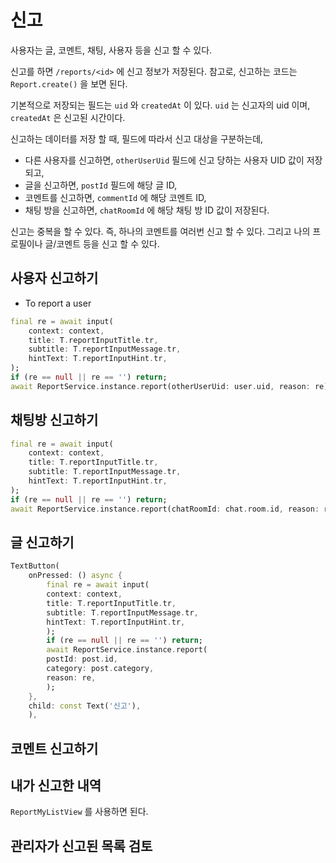 # 신고

사용자는 글, 코멘트, 채팅, 사용자 등을 신고 할 수 있다.

신고를 하면 `/reports/<id>` 에 신고 정보가 저장된다. 참고로, 신고하는 코드는 `Report.create()` 을 보면 된다.

기본적으로 저장되는 필드는 `uid` 와 `createdAt` 이 있다. `uid` 는 신고자의 uid 이며, `createdAt` 은 신고된 시간이다.

신고하는 데이터를 저장 할 때, 필드에 따라서 신고 대상을 구분하는데,

- 다른 사용자를 신고하면, `otherUserUid` 필드에 신고 당하는 사용자 UID 값이 저장되고,
- 글을 신고하면, `postId` 필드에 해당 글 ID,
- 코멘트를 신고하면, `commentId` 에 해당 코멘트 ID,
- 채팅 방을 신고하면, `chatRoomId` 에 해당 채팅 방 ID 값이 저장된다.

신고는 중복을 할 수 있다. 즉, 하나의 코멘트를 여러번 신고 할 수 있다. 그리고 나의 프로필이나 글/코멘트 등을 신고 할 수 있다.

## 사용자 신고하기

- To report a user

```dart
final re = await input(
    context: context,
    title: T.reportInputTitle.tr,
    subtitle: T.reportInputMessage.tr,
    hintText: T.reportInputHint.tr,
);
if (re == null || re == '') return;
await ReportService.instance.report(otherUserUid: user.uid, reason: re);
```

## 채팅방 신고하기

```dart
final re = await input(
    context: context,
    title: T.reportInputTitle.tr,
    subtitle: T.reportInputMessage.tr,
    hintText: T.reportInputHint.tr,
);
if (re == null || re == '') return;
await ReportService.instance.report(chatRoomId: chat.room.id, reason: re);
```

## 글 신고하기

```dart
TextButton(
    onPressed: () async {
        final re = await input(
        context: context,
        title: T.reportInputTitle.tr,
        subtitle: T.reportInputMessage.tr,
        hintText: T.reportInputHint.tr,
        );
        if (re == null || re == '') return;
        await ReportService.instance.report(
        postId: post.id,
        category: post.category,
        reason: re,
        );
    },
    child: const Text('신고'),
    ),
```

## 코멘트 신고하기

## 내가 신고한 내역

`ReportMyListView` 를 사용하면 된다.

## 관리자가 신고된 목록 검토

